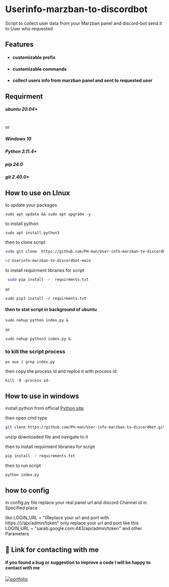 
# Userinfo-marzban-to-discordbot
Script to collect user data from your Marzban panel and discord-bot send it to User who requested

## Features

- #### customizable prefix 
- #### customizable commands
- #### collect users info from marzban panel and sent to requested user


## Requirment
##### ubuntu 20.04+
\
or
##### Windows 10
##### Python 3.11.4+
##### pip 24.0
##### git 2.40.0+

## How to use on LInux
to update your packages
        
    sudo apt update && sudo apt upgrade -y
to install python
    
    sudo apt install python3

then to clone script

```bash 
sudo git clone  https://github.com/PH-man/User-info-marzban-to-discordbot.git

```
```bash
cd Userinfo-marzban-to-discordbot-main
```
to install requirment libraries for script
```bash
 sudo pip install -r  requirments.txt
```
or
    
    sudo pip3 install -r requirments.txt

#### then to stat script in background of ubuntu

    sudo nohup python index.py &

or
    
    sudo nohup python3 index.py &

### to kill the script process

    ps aux | grep index.py

then copy the process id and replce it with process id

    kill -9 -process id-

    

    

## How to use in windows
install python from official [Python site](https://www.python.org/downloads/).

then open cmd type 
```bash 
git clone https://github.com/PH-man/User-info-marzban-to-discordbot.git
```
unzip downloaded file and navigate to it

then to install requirment libraries for script
```bash
pip install -r requirements.txt
```
then to run script 
```bash
python index.py
```
## how to config

in config.py file replace your real panel url and discord Channel id in  Specified place 

like LOGIN_URL = "(Replace your url and port with https://)/api/admin/token" only replace your url and port like this LOGIN_URL = "sarab.google.com:443/api/admin/token"
and other Parameters
## 🔗 Link for contacting with me
#### if you found a bug or suggestion to improve a code I will be happy to contact with me
[![portfolio](https://patrolavia.github.io/telegram-badge/chat.png)](https://ph_man.t.me)
